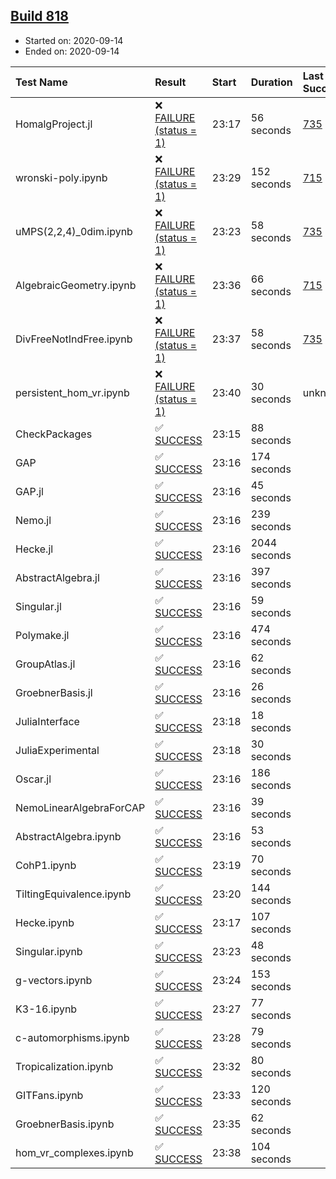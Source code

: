 ## [Build 818](https://oscarci.mathematik.uni-kl.de/job/oscar-stable/818/)

* Started on: 2020-09-14
* Ended on: 2020-09-14

| Test Name    | Result | Start | Duration | Last Success | First Failure |
|:-------------|:-------|:------|:---------|:-------------|:--------------|
| HomalgProject.jl | ❌ [FAILURE (status = 1)](https://oscarci.mathematik.uni-kl.de/job/oscar-stable/818/artifact/logs/build-818/HomalgProject.jl.log) | 23:17 | 56 seconds | [735](https://oscarci.mathematik.uni-kl.de/job/oscar-stable/735/) | [736](https://oscarci.mathematik.uni-kl.de/job/oscar-stable/736/) |
| wronski-poly.ipynb | ❌ [FAILURE (status = 1)](https://oscarci.mathematik.uni-kl.de/job/oscar-stable/818/artifact/logs/build-818/wronski-poly.ipynb.log) | 23:29 | 152 seconds | [715](https://oscarci.mathematik.uni-kl.de/job/oscar-stable/715/) | [716](https://oscarci.mathematik.uni-kl.de/job/oscar-stable/716/) |
| uMPS(2,2,4)_0dim.ipynb | ❌ [FAILURE (status = 1)](https://oscarci.mathematik.uni-kl.de/job/oscar-stable/818/artifact/logs/build-818/uMPS-2-2-4-_0dim.ipynb.log) | 23:23 | 58 seconds | [735](https://oscarci.mathematik.uni-kl.de/job/oscar-stable/735/) | [736](https://oscarci.mathematik.uni-kl.de/job/oscar-stable/736/) |
| AlgebraicGeometry.ipynb | ❌ [FAILURE (status = 1)](https://oscarci.mathematik.uni-kl.de/job/oscar-stable/818/artifact/logs/build-818/AlgebraicGeometry.ipynb.log) | 23:36 | 66 seconds | [715](https://oscarci.mathematik.uni-kl.de/job/oscar-stable/715/) | [716](https://oscarci.mathematik.uni-kl.de/job/oscar-stable/716/) |
| DivFreeNotIndFree.ipynb | ❌ [FAILURE (status = 1)](https://oscarci.mathematik.uni-kl.de/job/oscar-stable/818/artifact/logs/build-818/DivFreeNotIndFree.ipynb.log) | 23:37 | 58 seconds | [735](https://oscarci.mathematik.uni-kl.de/job/oscar-stable/735/) | [736](https://oscarci.mathematik.uni-kl.de/job/oscar-stable/736/) |
| persistent_hom_vr.ipynb | ❌ [FAILURE (status = 1)](https://oscarci.mathematik.uni-kl.de/job/oscar-stable/818/artifact/logs/build-818/persistent_hom_vr.ipynb.log) | 23:40 | 30 seconds | unknown | unknown |
| CheckPackages | ✅ [SUCCESS](https://oscarci.mathematik.uni-kl.de/job/oscar-stable/818/artifact/logs/build-818/CheckPackages.log) | 23:15 | 88 seconds |  |  |
| GAP | ✅ [SUCCESS](https://oscarci.mathematik.uni-kl.de/job/oscar-stable/818/artifact/logs/build-818/GAP.log) | 23:16 | 174 seconds |  |  |
| GAP.jl | ✅ [SUCCESS](https://oscarci.mathematik.uni-kl.de/job/oscar-stable/818/artifact/logs/build-818/GAP.jl.log) | 23:16 | 45 seconds |  |  |
| Nemo.jl | ✅ [SUCCESS](https://oscarci.mathematik.uni-kl.de/job/oscar-stable/818/artifact/logs/build-818/Nemo.jl.log) | 23:16 | 239 seconds |  |  |
| Hecke.jl | ✅ [SUCCESS](https://oscarci.mathematik.uni-kl.de/job/oscar-stable/818/artifact/logs/build-818/Hecke.jl.log) | 23:16 | 2044 seconds |  |  |
| AbstractAlgebra.jl | ✅ [SUCCESS](https://oscarci.mathematik.uni-kl.de/job/oscar-stable/818/artifact/logs/build-818/AbstractAlgebra.jl.log) | 23:16 | 397 seconds |  |  |
| Singular.jl | ✅ [SUCCESS](https://oscarci.mathematik.uni-kl.de/job/oscar-stable/818/artifact/logs/build-818/Singular.jl.log) | 23:16 | 59 seconds |  |  |
| Polymake.jl | ✅ [SUCCESS](https://oscarci.mathematik.uni-kl.de/job/oscar-stable/818/artifact/logs/build-818/Polymake.jl.log) | 23:16 | 474 seconds |  |  |
| GroupAtlas.jl | ✅ [SUCCESS](https://oscarci.mathematik.uni-kl.de/job/oscar-stable/818/artifact/logs/build-818/GroupAtlas.jl.log) | 23:16 | 62 seconds |  |  |
| GroebnerBasis.jl | ✅ [SUCCESS](https://oscarci.mathematik.uni-kl.de/job/oscar-stable/818/artifact/logs/build-818/GroebnerBasis.jl.log) | 23:16 | 26 seconds |  |  |
| JuliaInterface | ✅ [SUCCESS](https://oscarci.mathematik.uni-kl.de/job/oscar-stable/818/artifact/logs/build-818/JuliaInterface.log) | 23:18 | 18 seconds |  |  |
| JuliaExperimental | ✅ [SUCCESS](https://oscarci.mathematik.uni-kl.de/job/oscar-stable/818/artifact/logs/build-818/JuliaExperimental.log) | 23:18 | 30 seconds |  |  |
| Oscar.jl | ✅ [SUCCESS](https://oscarci.mathematik.uni-kl.de/job/oscar-stable/818/artifact/logs/build-818/Oscar.jl.log) | 23:16 | 186 seconds |  |  |
| NemoLinearAlgebraForCAP | ✅ [SUCCESS](https://oscarci.mathematik.uni-kl.de/job/oscar-stable/818/artifact/logs/build-818/NemoLinearAlgebraForCAP.log) | 23:16 | 39 seconds |  |  |
| AbstractAlgebra.ipynb | ✅ [SUCCESS](https://oscarci.mathematik.uni-kl.de/job/oscar-stable/818/artifact/logs/build-818/AbstractAlgebra.ipynb.log) | 23:16 | 53 seconds |  |  |
| CohP1.ipynb | ✅ [SUCCESS](https://oscarci.mathematik.uni-kl.de/job/oscar-stable/818/artifact/logs/build-818/CohP1.ipynb.log) | 23:19 | 70 seconds |  |  |
| TiltingEquivalence.ipynb | ✅ [SUCCESS](https://oscarci.mathematik.uni-kl.de/job/oscar-stable/818/artifact/logs/build-818/TiltingEquivalence.ipynb.log) | 23:20 | 144 seconds |  |  |
| Hecke.ipynb | ✅ [SUCCESS](https://oscarci.mathematik.uni-kl.de/job/oscar-stable/818/artifact/logs/build-818/Hecke.ipynb.log) | 23:17 | 107 seconds |  |  |
| Singular.ipynb | ✅ [SUCCESS](https://oscarci.mathematik.uni-kl.de/job/oscar-stable/818/artifact/logs/build-818/Singular.ipynb.log) | 23:23 | 48 seconds |  |  |
| g-vectors.ipynb | ✅ [SUCCESS](https://oscarci.mathematik.uni-kl.de/job/oscar-stable/818/artifact/logs/build-818/g-vectors.ipynb.log) | 23:24 | 153 seconds |  |  |
| K3-16.ipynb | ✅ [SUCCESS](https://oscarci.mathematik.uni-kl.de/job/oscar-stable/818/artifact/logs/build-818/K3-16.ipynb.log) | 23:27 | 77 seconds |  |  |
| c-automorphisms.ipynb | ✅ [SUCCESS](https://oscarci.mathematik.uni-kl.de/job/oscar-stable/818/artifact/logs/build-818/c-automorphisms.ipynb.log) | 23:28 | 79 seconds |  |  |
| Tropicalization.ipynb | ✅ [SUCCESS](https://oscarci.mathematik.uni-kl.de/job/oscar-stable/818/artifact/logs/build-818/Tropicalization.ipynb.log) | 23:32 | 80 seconds |  |  |
| GITFans.ipynb | ✅ [SUCCESS](https://oscarci.mathematik.uni-kl.de/job/oscar-stable/818/artifact/logs/build-818/GITFans.ipynb.log) | 23:33 | 120 seconds |  |  |
| GroebnerBasis.ipynb | ✅ [SUCCESS](https://oscarci.mathematik.uni-kl.de/job/oscar-stable/818/artifact/logs/build-818/GroebnerBasis.ipynb.log) | 23:35 | 62 seconds |  |  |
| hom_vr_complexes.ipynb | ✅ [SUCCESS](https://oscarci.mathematik.uni-kl.de/job/oscar-stable/818/artifact/logs/build-818/hom_vr_complexes.ipynb.log) | 23:38 | 104 seconds |  |  |
